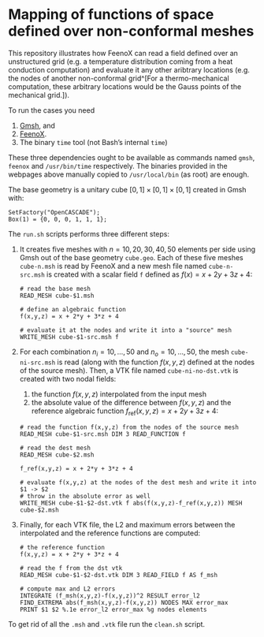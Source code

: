 # Mapping of functions of space defined over non-conformal meshes

This repository illustrates how FeenoX can read a field defined over an unstructured grid (e.g. a temperature distribution coming from a heat conduction computation) and evaluate it any other aribtrary locations (e.g. the nodes of another non-conformal grid^[For a thermo-mechanical computation, these arbitrary locations would be the Gauss points of the mechanical grid.]).

To run the cases you need

 1. [Gmsh](http://gmsh.info/), and
 2. [FeenoX](https://www.seamplex.com/feenox/).
 3. The binary `time` tool (not Bash’s internal `time`)

These three dependencies ought to be available as commands named `gmsh`, `feenox` and `/usr/bin/time` respectively.
The binaries provided in the webpages above manually copied to `/usr/local/bin` (as root) are enough.

The base geometry is a unitary cube $[0,1]\times[0,1]\times[0,1]$ created in Gmsh with:

```
SetFactory("OpenCASCADE");
Box(1) = {0, 0, 0, 1, 1, 1};
```

The `run.sh` scripts performs three different steps:

 1. It creates five meshes with $n=10, 20, 30, 40, 50$ elements per side using Gmsh out of the base geometry `cube.geo`. Each of these five meshes `cube-n.msh` is read by FeenoX and a new mesh file named `cube-n-src.msh` is created with a scalar field `f` defined as $f(x) =  x + 2y + 3z + 4$:
 
    ```feenox
    # read the base mesh
    READ_MESH cube-$1.msh

    # define an algebraic function
    f(x,y,z) = x + 2*y + 3*z + 4

    # evaluate it at the nodes and write it into a "source" mesh
    WRITE_MESH cube-$1-src.msh f
    ```
    
 2. For each combination $n_i=10,\dots,50$ and $n_o=10,\dots,50$, the mesh `cube-ni-src.msh` is read (along with the function $f(x,y,z)$ defined at the nodes of the source mesh). Then, a VTK file named `cube-ni-no-dst.vtk` is created with two nodal fields:

    1. the function $f(x,y,z)$ interpolated from the input mesh
    2. the absolute value of the difference between $f(x,y,z)$ and the reference algebraic function $f_\text{ref}(x,y,z) = x + 2y + 3z + 4$:

    ```feenox
    # read the function f(x,y,z) from the nodes of the source mesh
    READ_MESH cube-$1-src.msh DIM 3 READ_FUNCTION f
    
    # read the dest mesh
    READ_MESH cube-$2.msh
    
    f_ref(x,y,z) = x + 2*y + 3*z + 4
    
    # evaluate f(x,y,z) at the nodes of the dest mesh and write it into $1 -> $2
    # throw in the absolute error as well
    WRITE_MESH cube-$1-$2-dst.vtk f abs(f(x,y,z)-f_ref(x,y,z)) MESH cube-$2.msh 
    ```

 3. Finally, for each VTK file, the L2 and maximum errors between the interpolated and the reference functions are computed:
 
    ```feenox
    # the reference function
    f(x,y,z) = x + 2*y + 3*z + 4
    
    # read the f from the dst vtk
    READ_MESH cube-$1-$2-dst.vtk DIM 3 READ_FIELD f AS f_msh
    
    # compute max and L2 errors
    INTEGRATE (f_msh(x,y,z)-f(x,y,z))^2 RESULT error_l2
    FIND_EXTREMA abs(f_msh(x,y,z)-f(x,y,z)) NODES MAX error_max
    PRINT $1 $2 %.1e error_l2 error_max %g nodes elements
    ```

    
To get rid of all the `.msh` and `.vtk` file run the `clean.sh` script.
